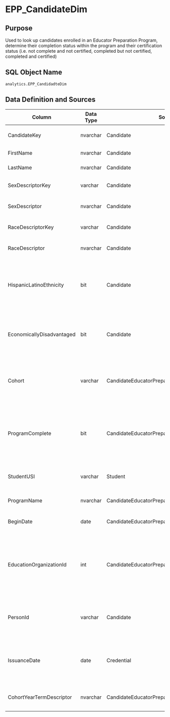 # EPP_CandidateDim

## Purpose

Used to look up candidates enrolled in an Educator Preparation Program,
determine their completion status within the program and their certification
status (i.e. not complete and not certified, completed but not certified,
completed and certified)

## SQL Object Name

`analytics.EPP_CandidadteDim`

## Data Definition and Sources

| Column | Data Type | Source | Description |
| --- | --- | --- | --- |
| CandidateKey | nvarchar​ | Candidate | The unique key that describes the candidate |
| FirstName | nvarchar | Candidate | The first name of the candidate |
| LastName | nvarchar | Candidate | The last name of the candidate |
| SexDescriptorKey | varchar | Candidate | The unique key that describes the sex of the candidate |
| SexDescriptor | nvarchar | Candidate | The text description of the sex of the candidate |
| RaceDescriptorKey | varchar | Candidate | The unique key that describes the race of the candidate |
| RaceDescriptor | nvarchar | Candidate | The text description of the race of the candidate |
| HispanicLatinoEthnicity | bit | Candidate | Flag for identifying a candidate as Hispanic or Latino (note: this is not currently used in the EPP Dashboards. The Dashboards expect a Hispanic/Latino race descriptor) |
| EconomicallyDisadvantaged | bit | Candidate | Flag for identifying a candidate as economically disadvantaged (note: this is not currently used in the EPP Dashboards) |
| Cohort | varchar | CandidateEducatorPreparationProgramAssociation | The cohort year the candidate belongs to. This is generally the year of entry into the program, but can vary based on EPP business rules |
| ProgramComplete | bit | CandidateEducatorPreparationProgramAssociation | Flag for identifying whether the candidate has completed the program. A candidate is considered program complete when the ReasonExitedDescriptor is set to a value of 'Completed' |
| StudentUSI | varchar | Student | The student record associated with the candidate, this is used to link financial aid |
| ProgramName | nvarchar | CandidateEducatorPreparationProgramAssociation | The program the candidate is (or was) enrolled in |
| BeginDate | date | CandidateEducatorPreparationProgramAssociation | The date the candidate entered or enrolled in the program |
| EducationOrganizationId | int | CandidateEducatorPreparationProgramAssociation | The EducationOrganization that the candidate is enrolled in and the program belongs to. This is generally a school and represents the college of education at a university |
| PersonId | varchar | Candidate | The person record associated with the candiate, used for linking surveys, credentials and evaluations |
| IssuanceDate | date | Credential | The a credential was issued by the state. If a date exists, the candidate is considered credentialed, if null the candidate is not credentialed |
| CohortYearTermDescriptor | nvarchar | CandidateEducatorPreparationProgramAssociation | The term the candidate belongs to, generally a term of entry into the program |
